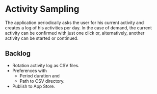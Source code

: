 Activity Sampling
=================

The application periodically asks the user for his current activity and creates
a log of his activities per day. In the case of demand, the current activity can
be confirmed with just one click or, alternatively, another activity can be
started or continued.


Backlog
-------

*   Rotation activity log as CSV files.
*   Preferences with
    *   Period duration and
    *   Path to CSV directory.
*   Publish to App Store.
